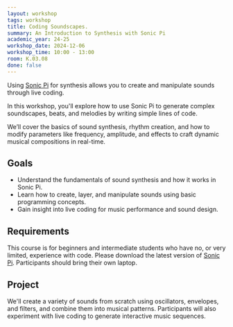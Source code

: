 ```yaml
---
layout: workshop
tags: workshop
title: Coding Soundscapes.
summary: An Introduction to Synthesis with Sonic Pi
academic_year: 24-25
workshop_date: 2024-12-06
workshop_time: 10:00 - 13:00
room: K.03.08
done: false
---
```


Using [Sonic Pi](https://sonic-pi.net/) for synthesis allows you to create and manipulate sounds through live coding. 

In this workshop, you'll explore how to use Sonic Pi to generate complex soundscapes, beats, and melodies by writing simple lines of code. 

We’ll cover the basics of sound synthesis, rhythm creation, and how to modify parameters like frequency, amplitude, and effects to craft dynamic musical compositions in real-time.

## Goals

- Understand the fundamentals of sound synthesis and how it works in Sonic Pi.
- Learn how to create, layer, and manipulate sounds using basic programming concepts.
- Gain insight into live coding for music performance and sound design.

## Requirements

This course is for beginners and intermediate students who have no, or very limited, experience with code. Please download the latest version of [Sonic Pi](https://sonic-pi.net/). Participants should bring their own laptop.

## Project

We'll create a variety of sounds from scratch using oscillators, envelopes, and filters, and combine them into musical patterns. Participants will also experiment with live coding to generate interactive music sequences.

